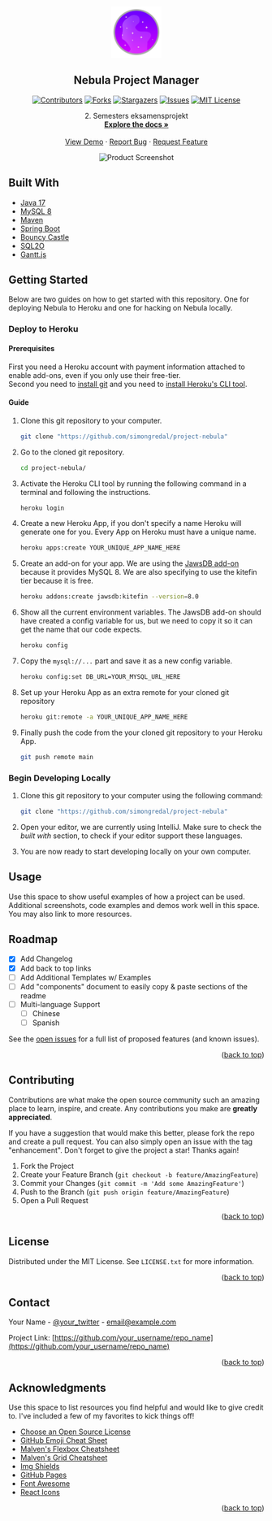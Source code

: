 <div align="center">
  <a href="https://github.com/simongredal/project-nebula/">
    <img src="src/main/resources/static/images/starry-round-logo.svg" alt="Logo" width="100" height="100">
  </a>

  <h2 align="center">Nebula Project Manager</h2>
  <div align="center">
  
[![Contributors][contributors-shield]][contributors-url]
[![Forks][forks-shield]][forks-url]
[![Stargazers][stars-shield]][stars-url]
[![Issues][issues-shield]][issues-url]
[![MIT License][license-shield]][license-url]
  
  </div>
  <p align="center">
    2. Semesters eksamensprojekt
    <br />
    <a href="https://github.com/othneildrew/Best-README-Template"><strong>Explore the docs »</strong></a>
    <br />
    <br />
    <a href="https://github.com/othneildrew/Best-README-Template">View Demo</a>
    ·
    <a href="https://github.com/othneildrew/Best-README-Template/issues">Report Bug</a>
    ·
    <a href="https://github.com/othneildrew/Best-README-Template/issues">Request Feature</a>
  </p>
  
  ![Product Screenshot][product-screenshot]
</div>


## Built With

* [Java 17](https://jdk.java.net/17/)
* [MySQL 8](https://dev.mysql.com/downloads/mysql/)
* [Maven](https://maven.apache.org)
* [Spring Boot](https://spring.io/projects/spring-boot)
* [Bouncy Castle](https://www.bouncycastle.org/java.html)
* [SQL2O](https://www.sql2o.org)
* [Gantt.js](https://webdesign.tutsplus.com/tutorials/build-a-simple-gantt-chart-with-css-and-javascript--cms-33813)


## Getting Started

Below are two guides on how to get started with this repository.
One for deploying Nebula to Heroku and one for hacking on Nebula locally.

### Deploy to Heroku

#### Prerequisites
First you need a Heroku account with payment information attached to enable add-ons, even if you only use their free-tier.  
Second you need to [install git](https://git-scm.com/downloads) and you need to [install Heroku's CLI tool](https://devcenter.heroku.com/articles/heroku-cli).  

#### Guide 
1. Clone this git repository to your computer.  
   ```sh
   git clone "https://github.com/simongredal/project-nebula"
   ```

2. Go to the cloned git repository.
   ```sh
   cd project-nebula/
   ```

3. Activate the Heroku CLI tool by running the following command in a terminal and following the instructions.
   ```sh
   heroku login
   ```

4. Create a new Heroku App, if you don't specify a name Heroku will generate one for you.
   Every App on Heroku must have a unique name.
   ```sh
   heroku apps:create YOUR_UNIQUE_APP_NAME_HERE
   ```

5. Create an add-on for your app.
   We are using the [JawsDB add-on](https://elements.heroku.com/addons/jawsdb) because it provides MySQL 8.
   We are also specifying to use the kitefin tier because it is free.
   ```sh
   heroku addons:create jawsdb:kitefin --version=8.0
   ```

6. Show all the current environment variables.
   The JawsDB add-on should have created a config variable for us, but we need to copy it so it can get the name that our code expects.
   ```sh
   heroku config
   ```
   
7. Copy the `mysql://...` part and save it as a new config variable.
   ```sh
   heroku config:set DB_URL=YOUR_MYSQL_URL_HERE
   ```

8. Set up your Heroku App as an extra remote for your cloned git repository
   ```sh
   heroku git:remote -a YOUR_UNIQUE_APP_NAME_HERE
   ```

9. Finally push the code from the your cloned git repository to your Heroku App.
   ```sh
   git push remote main
   ```


### Begin Developing Locally

1. Clone this git repository to your computer using the following command:  
   ```sh
   git clone "https://github.com/simongredal/project-nebula"
   ```
2. Open your editor, we are currently using IntelliJ. Make sure to check the _built with_ section, to check if your editor support these languages. 

3. You are now ready to start developing locally on your own computer. 




<!-- USAGE EXAMPLES -->
## Usage

Use this space to show useful examples of how a project can be used. Additional screenshots, code examples and demos work well in this space. You may also link to more resources.



<!-- ROADMAP -->
## Roadmap

- [x] Add Changelog
- [x] Add back to top links
- [ ] Add Additional Templates w/ Examples
- [ ] Add "components" document to easily copy & paste sections of the readme
- [ ] Multi-language Support
    - [ ] Chinese
    - [ ] Spanish

See the [open issues](https://github.com/othneildrew/Best-README-Template/issues) for a full list of proposed features (and known issues).

<p align="right">(<a href="#top">back to top</a>)</p>



<!-- CONTRIBUTING -->
## Contributing

Contributions are what make the open source community such an amazing place to learn, inspire, and create. Any contributions you make are **greatly appreciated**.

If you have a suggestion that would make this better, please fork the repo and create a pull request. You can also simply open an issue with the tag "enhancement".
Don't forget to give the project a star! Thanks again!

1. Fork the Project
2. Create your Feature Branch (`git checkout -b feature/AmazingFeature`)
3. Commit your Changes (`git commit -m 'Add some AmazingFeature'`)
4. Push to the Branch (`git push origin feature/AmazingFeature`)
5. Open a Pull Request

<p align="right">(<a href="#top">back to top</a>)</p>



<!-- LICENSE -->
## License

Distributed under the MIT License. See `LICENSE.txt` for more information.

<p align="right">(<a href="#top">back to top</a>)</p>



<!-- CONTACT -->
## Contact

Your Name - [@your_twitter](https://twitter.com/your_username) - email@example.com

Project Link: [https://github.com/your_username/repo_name](https://github.com/your_username/repo_name)

<p align="right">(<a href="#top">back to top</a>)</p>



<!-- ACKNOWLEDGMENTS -->
## Acknowledgments

Use this space to list resources you find helpful and would like to give credit to. I've included a few of my favorites to kick things off!

* [Choose an Open Source License](https://choosealicense.com)
* [GitHub Emoji Cheat Sheet](https://www.webpagefx.com/tools/emoji-cheat-sheet)
* [Malven's Flexbox Cheatsheet](https://flexbox.malven.co/)
* [Malven's Grid Cheatsheet](https://grid.malven.co/)
* [Img Shields](https://shields.io)
* [GitHub Pages](https://pages.github.com)
* [Font Awesome](https://fontawesome.com)
* [React Icons](https://react-icons.github.io/react-icons/search)

<p align="right">(<a href="#top">back to top</a>)</p>



[contributors-shield]: https://img.shields.io/github/contributors/simongredal/project-nebula.svg?style=for-the-badge
[contributors-url]: https://github.com/simongredal/project-nebula/graphs/contributors

[forks-shield]: https://img.shields.io/github/forks/simongredal/project-nebula.svg?style=for-the-badge
[forks-url]: https://github.com/simongredal/project-nebula/network/members

[stars-shield]: https://img.shields.io/github/stars/simongredal/project-nebula.svg?style=for-the-badge
[stars-url]: https://github.com/simongredal/project-nebula/stargazers

[issues-shield]: https://img.shields.io/github/issues/simongredal/project-nebula.svg?style=for-the-badge
[issues-url]: https://github.com/simongredal/project-nebula/issues

[license-shield]: https://img.shields.io/github/license/simongredal/project-nebula.svg?style=for-the-badge
[license-url]: https://github.com/simongredal/project-nebula/blob/master/LICENSE.txt

[product-screenshot]: images/screenshot.png
